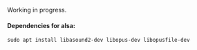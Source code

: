 Working in progress.

#### Dependencies for alsa:

`sudo apt install libasound2-dev libopus-dev libopusfile-dev`

